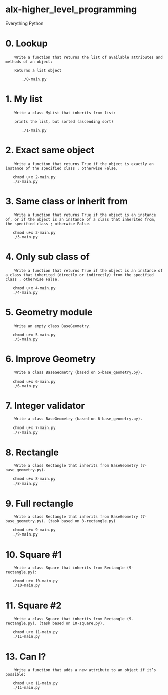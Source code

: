 # alx-higher_level_programming
Everything Python

# 0. Lookup

        Write a function that returns the list of available attributes and methods of an object:

        Returns a list object
<ul>

        ./0-main.py

</ul>

# 1. My list

        Write a class MyList that inherits from list:
       
        prints the list, but sorted (ascending sort)

<ul>

        ./1-main.py

</ul>



# 2. Exact same object

        Write a function that returns True if the object is exactly an instance of the specified class ; otherwise False.


<ul>

    chmod u+x 2-main.py
    ./2-main.py

</ul>

# 3. Same class or inherit from


        Write a function that returns True if the object is an instance of, or if the object is an instance of a class that inherited from, the specified class ; otherwise False.


<ul>

    chmod u+x 3-main.py
    ./3-main.py

</ul>

# 4. Only sub class of


        Write a function that returns True if the object is an instance of a class that inherited (directly or indirectly) from the specified class ; otherwise False.

<ul>

    chmod u+x 4-main.py
    ./4-main.py

</ul>

# 5. Geometry module

        Write an empty class BaseGeometry.


<ul>

    chmod u+x 5-main.py
    ./5-main.py

</ul>

# 6. Improve Geometry


        Write a class BaseGeometry (based on 5-base_geometry.py).


<ul>

    chmod u+x 6-main.py
    ./6-main.py

</ul>

# 7. Integer validator

        Write a class BaseGeometry (based on 6-base_geometry.py).



<ul>

    chmod u+x 7-main.py
    ./7-main.py

</ul>

# 8. Rectangle

        Write a class Rectangle that inherits from BaseGeometry (7-base_geometry.py).

<ul>

    chmod u+x 8-main.py
    ./8-main.py

</ul>

# 9. Full rectangle


        Write a class Rectangle that inherits from BaseGeometry (7-base_geometry.py). (task based on 8-rectangle.py)


<ul>

    chmod u+x 9-main.py
    ./9-main.py

</ul>


# 10. Square #1

        Write a class Square that inherits from Rectangle (9-rectangle.py):



<ul>

    chmod u+x 10-main.py
    ./10-main.py

</ul>

# 11. Square #2

        Write a class Square that inherits from Rectangle (9-rectangle.py). (task based on 10-square.py).


<ul>

    chmod u+x 11-main.py
    ./11-main.py

</ul>

# 13. Can I?


        Write a function that adds a new attribute to an object if it’s possible:

<ul>

    chmod u+x 11-main.py
    ./11-main.py

</ul>
